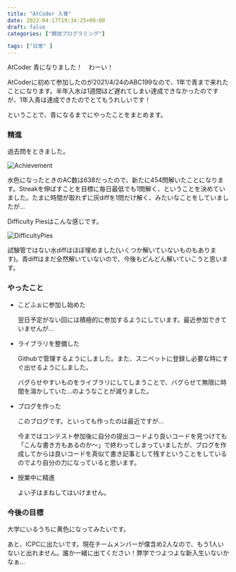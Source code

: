 ```yaml
---
title: "AtCoder 入青"
date: 2022-04-17T19:34:25+09:00
draft: false
categories: ["競技プログラミング"]

tags: ["日常" ]
---
```


AtCoder 青になりました！　わーい！

AtCoderに初めて参加したのが2021/4/24のABC199なので、1年で青まで来れたことになります。半年入水は1週間ほど遅れてしまい達成できなかったのですが、1年入青は達成できたのでとてもうれしいです！

ということで、青になるまでにやったことをまとめます。



### 精進

過去問をときました。

![Achievement](/images/AtCoderBlueAchievement.jpg)

水色になったときのAC数は638だったので、新たに454問解いたことになります。Streakを伸ばすことを目標に毎日最低でも1問解く、ということを決めていました。たまに時間が取れずに灰diffを1問だけ解く、みたいなことをしていましたが...

Difficulty Piesはこんな感じです。

![DifficultyPies](/images/AtCoderBlueDifficultyPies.jpg)

試験管ではない水diffはほぼ埋めました(いくつか解いていないものもあります)。青diffはまだ全然解いていないので、今後もどんどん解いていこうと思います。


### やったこと

- こどふぉに参加し始めた

  翌日予定がない回には積極的に参加するようにしています。最近参加できていませんが...

- ライブラリを整備した

  Githubで管理するようにしました。また、スニペットに登録し必要な時にすぐ出せるようにしました。

  バグらせやすいものをライブラリにしてしまうことで、バグらせて無限に時間を溶かしていた...のようなことが減りました。

- ブログを作った

  このブログです。といっても作ったのは最近ですが...

  今まではコンテスト参加後に自分の提出コードより良いコードを見つけても「こんな書き方もあるのか～」で終わってしまっていましたが、ブログを作成してからは良いコードを真似て書き記事として残すということをしているのでより自分の力になっていると思います。

- 授業中に精進

  よい子はまねしてはいけません。



### 今後の目標

大学にいるうちに黄色になってみたいです。

あと、ICPCに出たいです。現在チームメンバーが僕含め2人なので、もう1人いないと出れません。誰か一緒に出てください！弊学でつよつよな新入生いないかなぁ...